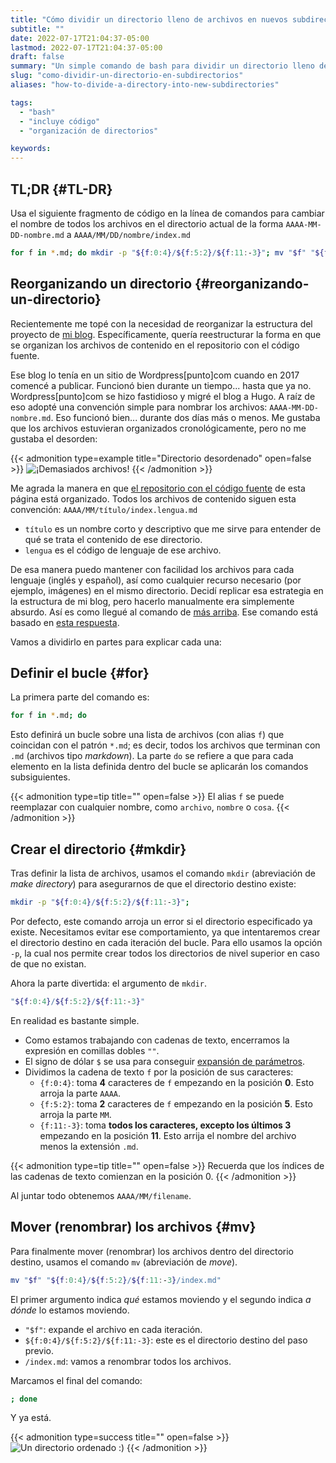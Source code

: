 ```yaml
---
title: "Cómo dividir un directorio lleno de archivos en nuevos subdirectorios de acuerdo con los nombres de los archivos"
subtitle: ""
date: 2022-07-17T21:04:37-05:00
lastmod: 2022-07-17T21:04:37-05:00
draft: false
summary: "Un simple comando de bash para dividir un directorio lleno de archivos de acuerdo con los nombres de los archivos"
slug: "como-dividir-un-directorio-en-subdirectorios"
aliases: "how-to-divide-a-directory-into-new-subdirectories"

tags:
  - "bash"
  - "incluye código"
  - "organización de directorios"

keywords:
---
```


## TL;DR {#TL-DR}
Usa el siguiente fragmento de código en la línea de comandos para cambiar el nombre de todos los archivos en el directorio actual de la forma `AAAA-MM-DD-nombre.md` a `AAAA/MM/DD/nombre/index.md`
```bash
for f in *.md; do mkdir -p "${f:0:4}/${f:5:2}/${f:11:-3}"; mv "$f" "${f:0:4}/${f:5:2}/${f:11:-3}/index.md"; done
```

## Reorganizando un directorio {#reorganizando-un-directorio}

Recientemente me topé con la necesidad de reorganizar la estructura del proyecto de [mi blog](https://quiroptero.blog). Específicamente, quería reestructurar la forma en que se organizan los archivos de contenido en el repositorio con el código fuente.

Ese blog lo tenía en un sitio de Wordpress[punto]com cuando en 2017 comencé a publicar. Funcionó bien durante un tiempo... hasta que ya no. Wordpress[punto]com se hizo fastidioso y migré el blog a Hugo. A raíz de eso adopté una convención simple para nombrar los archivos: `AAAA-MM-DD-nombre.md`. Eso funcionó bien... durante dos días más o menos. Me gustaba que los archivos estuvieran organizados cronológicamente, pero no me gustaba el desorden:

{{< admonition type=example title="Directorio desordenado" open=false >}}
![¡Demasiados archivos!](cluttered_tree.png "")
{{< /admonition >}}

Me agrada la manera en que [el repositorio con el código fuente](https://github.com/Quiroptero/source.omiranda.dev/tree/main/content/posts/) de esta página está organizado. Todos los archivos de contenido siguen esta convención: `AAAA/MM/título/index.lengua.md`
* `título` es un nombre corto y descriptivo que me sirve para entender de qué se trata el contenido de ese directorio.
* `lengua` es el código de lenguaje de ese archivo.

De esa manera puedo mantener con facilidad los archivos para cada lenguaje (inglés y español), así como cualquier recurso necesario (por ejemplo, imágenes) en el mismo directorio. Decidí replicar esa estrategia en la estructura de mi blog, pero hacerlo manualmente era simplemente absurdo. Así es como llegué al comando de [más arriba](#TL-DR). Ese comando está basado en [esta respuesta](https://unix.stackexchange.com/questions/228494/how-to-split-a-directory-of-files-into-sub-directories).

Vamos a dividirlo en partes para explicar cada una:

## Definir el bucle {#for}

La primera parte del comando es:
```bash
for f in *.md; do
```

Esto definirá un bucle sobre una lista de archivos (con alias `f`) que coincidan con el patrón `*.md`; es decir, todos los archivos que terminan con `.md` (archivos tipo _markdown_). La parte `do` se refiere a que para cada elemento en la lista definida dentro del bucle se aplicarán los comandos subsiguientes.

{{< admonition type=tip title="" open=false >}}
El alias `f` se puede reemplazar con cualquier nombre, como `archivo`, `nombre` o `cosa`.
{{< /admonition >}}

## Crear el directorio {#mkdir}

Tras definir la lista de archivos, usamos el comando `mkdir` (abreviación de _make directory_) para asegurarnos de que el directorio destino existe:

```bash
mkdir -p "${f:0:4}/${f:5:2}/${f:11:-3}";
```

Por defecto, este comando arroja un error si el directorio especificado ya existe. Necesitamos evitar ese comportamiento, ya que intentaremos crear el directorio destino en cada iteración del bucle. Para ello usamos la opción `-p`, la cual nos permite crear todos los directorios de nivel superior en caso de que no existan.

Ahora la parte divertida: el argumento de `mkdir`.
```bash
"${f:0:4}/${f:5:2}/${f:11:-3}"
```

En realidad es bastante simple.
* Como estamos trabajando con cadenas de texto, encerramos la expresión en comillas dobles `""`.
* El signo de dólar `$` se usa para conseguir [expansión de parámetros](https://zyxue.github.io/2015/03/21/meaning-of-dollar-sign-variables-in-bash-script.html).
* Dividimos la cadena de texto `f` por la posición de sus caracteres:
    * `{f:0:4}`: toma **4** caracteres de `f` empezando en la posición **0**. Esto arroja la parte `AAAA`.
    * `{f:5:2}`: toma **2** caracteres de `f` empezando en la posición **5**. Esto arroja la parte `MM`.
    * `{f:11:-3}`: toma **todos los caracteres, excepto los últimos 3** empezando en la posición **11**. Esto arrija el nombre del archivo menos la extensión `.md`.

{{< admonition type=tip title="" open=false >}}
Recuerda que los índices de las cadenas de texto comienzan en la posición 0.
{{< /admonition >}}

Al juntar todo obtenemos `AAAA/MM/filename`.

## Mover (renombrar) los archivos {#mv}

Para finalmente mover (renombrar) los archivos dentro del directorio destino, usamos el comando `mv` (abreviación de _move_).

```bash
mv "$f" "${f:0:4}/${f:5:2}/${f:11:-3}/index.md"
```

El primer argumento indica _qué_ estamos moviendo y el segundo indica _a dónde_ lo estamos moviendo.

* `"$f"`: expande el archivo en cada iteración.
* `${f:0:4}/${f:5:2}/${f:11:-3}`: este es el directorio destino del paso previo.
* `/index.md`: vamos a renombrar todos los archivos.

Marcamos el final del comando:

```bash
; done
```

Y ya está.

{{< admonition type=success title="" open=false >}}
![Un directorio ordenado :)](tidy_tree.png "")
{{< /admonition >}}
